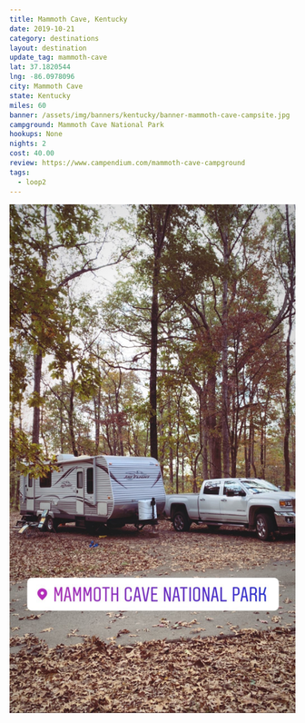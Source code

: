 ```yaml
---
title: Mammoth Cave, Kentucky
date: 2019-10-21
category: destinations
layout: destination
update_tag: mammoth-cave
lat: 37.1820544
lng: -86.0978096
city: Mammoth Cave
state: Kentucky
miles: 60
banner: /assets/img/banners/kentucky/banner-mammoth-cave-campsite.jpg
campground: Mammoth Cave National Park
hookups: None
nights: 2
cost: 40.00
review: https://www.campendium.com/mammoth-cave-campground
tags: 
  - loop2
---
```


<img src="/assets/img/destinations/kentucky/mammoth-cave.jpg">
